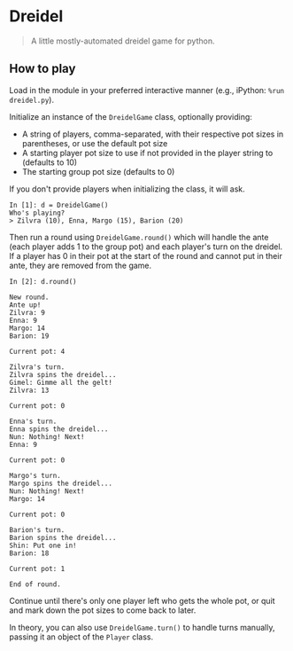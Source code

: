 # Dreidel

> A little mostly-automated dreidel game for python.

## How to play

Load in the module in your preferred interactive manner (e.g., iPython: `%run dreidel.py`).

Initialize an instance of the `DreidelGame` class, optionally providing:
- A string of players, comma-separated, with their respective pot sizes in parentheses, or use the default pot size
- A starting player pot size to use if not provided in the player string to (defaults to 10)
- The starting group pot size (defaults to 0)

If you don't provide players when initializing the class, it will ask.

```ipython
In [1]: d = DreidelGame()
Who's playing?
> Zilvra (10), Enna, Margo (15), Barion (20)
```

Then run a round using `DreidelGame.round()` which will handle the ante (each player adds 1 to the group pot) and each player's turn on the dreidel. If a player has 0 in their pot at the start of the round and cannot put in their ante, they are removed from the game.

```ipython
In [2]: d.round()

New round.
Ante up!
Zilvra: 9
Enna: 9
Margo: 14
Barion: 19

Current pot: 4

Zilvra's turn.
Zilvra spins the dreidel...
Gimel: Gimme all the gelt!
Zilvra: 13

Current pot: 0

Enna's turn.
Enna spins the dreidel...
Nun: Nothing! Next!
Enna: 9

Current pot: 0

Margo's turn.
Margo spins the dreidel...
Nun: Nothing! Next!
Margo: 14

Current pot: 0

Barion's turn.
Barion spins the dreidel...
Shin: Put one in!
Barion: 18

Current pot: 1

End of round.
```

Continue until there's only one player left who gets the whole pot, or quit and mark down the pot sizes to come back to later.

In theory, you can also use `DreidelGame.turn()` to handle turns manually, passing it an object of the `Player` class.